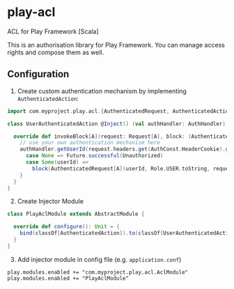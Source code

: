 # play-acl
ACL for Play Framework [Scala]

This is an authorisation library for Play Framework. You can manage access rights and compose them as well.

## Configuration
1. Create custom authentication mechanism by implementing `AuthenticatedAction`:


```scala
import com.myproject.play.acl.{AuthenticatedRequest, AuthenticatedAction}

class UserAuthenticatedAction @Inject() (val authHandler: AuthHandler) extends AuthenticatedAction {

  override def invokeBlock[A](request: Request[A], block: (AuthenticatedRequest[A]) => Future[Result]): Future[Result] = {
    // use your own authentication mechanism here  
    authHandler.getUserId(request.headers.get(AuthConst.HeaderCookie).getOrElse("")).flatMap {
      case None => Future.successful(Unauthorized)
      case Some(userId) =>
        block(AuthenticatedRequest[A](userId, Role.USER.toString, request))
    }
  }
}
```

2. Create Injector Module

```scala
class PlayAclModule extends AbstractModule {

  override def configure(): Unit = {
    bind(classOf[AuthenticatedAction]).to(classOf[UserAuthenticatedAction])
  }
}
```

3. Add injector module in config file (e.g. `application.conf`)
```
play.modules.enabled += "com.myproject.play.acl.AclModule"
play.modules.enabled += "PlayAclModule"
```

